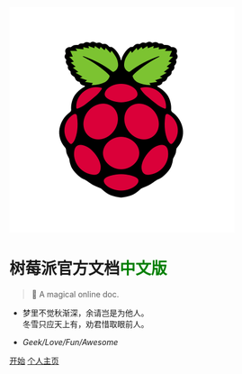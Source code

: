![cover](../images/logo1.svg)

# 树莓派官方文档<font color="green">中文版</font>

> 🍭 A magical online doc.

* 梦里不觉秋渐深，余请岂是为他人。<br>冬雪只应天上有，劝君惜取眼前人。

- *Geek/Love/Fun/Awesome*

[开始](home.md)
[个人主页](https://white-album.top/)
